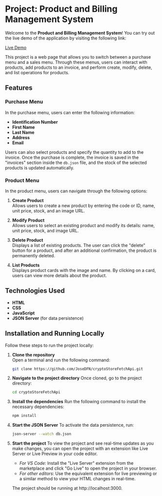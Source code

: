 # Project: Product and Billing Management System

Welcome to the **Product and Billing Management System**! You can try out the live demo of the application by visiting the following link:

[Live Demo](https://cryptostorefetchapijf.netlify.app/)

This project is a web page that allows you to switch between a purchase menu and a sales menu. Through these menus, users can interact with products, add products to an invoice, and perform create, modify, delete, and list operations for products.

## Features

### Purchase Menu

In the purchase menu, users can enter the following information:

- **Identification Number**
- **First Name**
- **Last Name**
- **Address**
- **Email**

Users can also select products and specify the quantity to add to the invoice. Once the purchase is complete, the invoice is saved in the "invoices" section inside the `db.json` file, and the stock of the selected products is updated automatically.

### Product Menu

In the product menu, users can navigate through the following options:

1. **Create Product**  
   Allows users to create a new product by entering the code or ID, name, unit price, stock, and an image URL.

2. **Modify Product**  
   Allows users to select an existing product and modify its details: name, unit price, stock, and image URL.

3. **Delete Product**  
   Displays a list of existing products. The user can click the "delete" button for a product, and after an additional confirmation, the product is permanently deleted.

4. **List Products**  
   Displays product cards with the image and name. By clicking on a card, users can view more details about the product.

## Technologies Used

- **HTML**
- **CSS**
- **JavaScript**
- **JSON Server** (for data persistence)

## Installation and Running Locally

Follow these steps to run the project locally:

1. **Clone the repository**  
   Open a terminal and run the following command:
   ```bash
   git clone https://github.com/JoseDFN/cryptoStoreFetchApi.git

2. **Navigate to the project directory**
    Once cloned, go to the project directory:
    ```bash
    cd cryptoStoreFetchApi

3. **Install the dependencies**
    Run the following command to install the necessary dependencies:
    ```bash
    npm install

4. **Start the JSON Server**
    To activate the data persistence, run:
    ```bash
    json-server --watch db.json

5. **Start the project**
    To view the project and see real-time updates as you make changes, you can open the project with an extension like Live Server or Live Preview in your code editor.

    - *For VS Code:* Install the "Live Server" extension from the marketplace and click "Go Live" to open the project in your browser.
    - *For other editors*: Use the equivalent extension for live previewing or a similar method to view your HTML changes in real-time.

    The project should be running at http://localhost:3000.